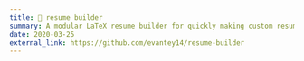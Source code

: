 ```yaml
---
title: 📃 resume builder 
summary: A modular LaTeX resume builder for quickly making custom resumes for different opportunities.
date: 2020-03-25
external_link: https://github.com/evantey14/resume-builder
---
```

